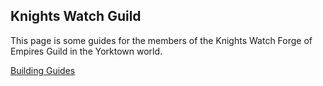 ## Knights Watch Guild

This page is some guides for the members of the Knights Watch Forge of Empires Guild in the Yorktown world.

[Building Guides](Buildings/)

